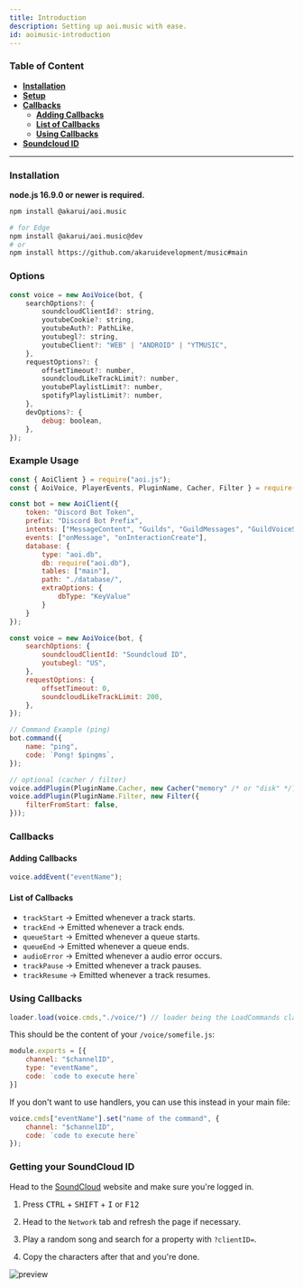 ```yaml
---
title: Introduction
description: Setting up aoi.music with ease.
id: aoimusic-introduction
---
```


### Table of Content

- **[Installation](#installation)**
- **[Setup](#example-usage)**
- **[Callbacks](#callbacks)**
    - **[Adding Callbacks](#adding-callbacks)**
    - **[List of Callbacks](#list-of-callbacks)**
    - **[Using Callbacks](#using-callbacks)**
- **[Soundcloud ID](#getting-your-soundcloud-id)**

---

### Installation

**node.js 16.9.0 or newer is required.**

```bash
npm install @akarui/aoi.music
```

```bash
# for Edge
npm install @akarui/aoi.music@dev
# or
npm install https://github.com/akaruidevelopment/music#main
```

### Options

```js
const voice = new AoiVoice(bot, {
    searchOptions?: {
        soundcloudClientId?: string,
        youtubeCookie?: string,
        youtubeAuth?: PathLike,
        youtubegl?: string,
        youtubeClient?: "WEB" | "ANDROID" | "YTMUSIC",
    },
    requestOptions?: {
        offsetTimeout?: number,
        soundcloudLikeTrackLimit?: number,
        youtubePlaylistLimit?: number,
        spotifyPlaylistLimit?: number,
    },
    devOptions?: {
        debug: boolean,
    },
});
```

### Example Usage

```javascript
const { AoiClient } = require("aoi.js");
const { AoiVoice, PlayerEvents, PluginName, Cacher, Filter } = require("@akarui/aoi.music");

const bot = new AoiClient({
    token: "Discord Bot Token",
    prefix: "Discord Bot Prefix",
    intents: ["MessageContent", "Guilds", "GuildMessages", "GuildVoiceStates"],
    events: ["onMessage", "onInteractionCreate"],
    database: {
        type: "aoi.db",
        db: require("aoi.db"),
        tables: ["main"],
        path: "./database/",
        extraOptions: {
            dbType: "KeyValue"
        }
    }
});

const voice = new AoiVoice(bot, {
    searchOptions: {
        soundcloudClientId: "Soundcloud ID",
        youtubegl: "US",
    },
    requestOptions: {
        offsetTimeout: 0,
        soundcloudLikeTrackLimit: 200,
    },
});

// Command Example (ping)
bot.command({
    name: "ping",
    code: `Pong! $pingms`,
});

// optional (cacher / filter)
voice.addPlugin(PluginName.Cacher, new Cacher("memory" /* or "disk" */));
voice.addPlugin(PluginName.Filter, new Filter({
    filterFromStart: false,
}));
```

### Callbacks

#### Adding Callbacks

```js
voice.addEvent("eventName");
```

#### List of Callbacks

- `trackStart` &rarr; Emitted whenever a track starts. 
- `trackEnd` &rarr; Emitted whenever a track ends.
- `queueStart` &rarr; Emitted whenever a queue starts.
- `queueEnd` &rarr; Emitted whenever a queue ends.
- `audioError` &rarr; Emitted whenever a audio error occurs.
- `trackPause` &rarr; Emitted whenever a track pauses.
- `trackResume` &rarr; Emitted whenever a track resumes.

### Using Callbacks

```js
loader.load(voice.cmds,"./voice/") // loader being the LoadCommands class
```

This should be the content of your `/voice/somefile.js`:

```js
module.exports = [{
    channel: "$channelID",
    type: "eventName",
    code: `code to execute here`
}]
```

If you don't want to use handlers, you can use this instead in your main file:

```js
voice.cmds["eventName"].set("name of the command", {
    channel: "$channelID",
    code: `code to execute here`
});
```

### Getting your SoundCloud ID

Head to the [SoundCloud](https://soundcloud.com/) website and make sure you're logged in.

1. Press <kbd>CTRL</kbd> + <kbd>SHIFT</kbd> + <kbd>I</kbd> or <kbd>F12</kbd>

2. Head to the `Network` tab and refresh the page if necessary.

3. Play a random song and search for a property with `?clientID=`.

4. Copy the characters after that and you're done.

![preview](https://cdn.discordapp.com/attachments/1082168708866244648/1089057487690399856/wNZ1ZwP2xFAEAAAAABJRU5ErkJggg.png)